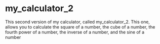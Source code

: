 # my_calculator_2
This second version of my calculator, called my_calculator_2. This one, allows you to calculate the square of a number, the cube of a number, the fourth power of a number, the inverse of a number, and the sine of a number
